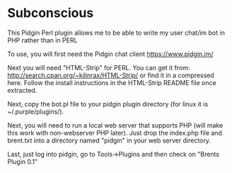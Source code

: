 Subconscious
====================

This Pidgin Perl plugin allows me to be able to write my user chat/im bot in PHP rather than in PERL

To use, you will first need the Pidgin chat client https://www.pidgin.im/

Next you will need "HTML-Strip" for PERL.  You can get it from: http://search.cpan.org/~kilinrax/HTML-Strip/ or find it in a compressed here.  Follow the install instructions in the HTML-Strip README file once extracted.

Next, copy the bot.pl file to your pidgin plugin directory (for linux it is ~/.purple/plugins/).

Next, you will need to run a local web server that supports PHP (will make this work with non-webserver PHP later).  Just drop the index.php file and brent.txt into a directory named "pidgin" in your web server directory.

Last, just log into pidgin, go to Tools->Plugins and then check on "Brents Plugin 0.1"
